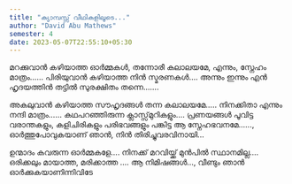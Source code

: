 ```yaml
---
title: "ക്യാമ്പസ്സ് വീഥികളിലൂടെ..."
author: "David Abu Mathews"
semester: 4
date: 2023-05-07T22:55:10+05:30
---
```



മറക്കുവാൻ കഴിയാത്ത ഓർമ്മകൾ,
തന്നോരീ കലാലയമേ, എന്നും,
സ്നേഹം മാത്രം......
പിരിയുവാൻ കഴിയാത്ത
നിൻ സ്മരണകൾ....
അന്നും ഇന്നും എൻ ഹൃദയത്തിൻ തട്ടിൽ
സുരക്ഷിതം തന്നെ.......


അകലുവാൻ കഴിയാത്ത
സൗഹൃദങ്ങൾ തന്ന കലാലയമേ.....
നിനക്കിതാ എന്നും നന്ദി മാത്രം......
കഥപറഞ്ഞിരുന്ന ക്ലാസ്സ്‌മുറികളും....
പ്രണയങ്ങൾ പൂവിട്ട വരാന്തകളും,
കളിചിരികളും  പരിഭവങ്ങളും പങ്കിട്ട
ആ സ്നേഹഭവനമേ......,
ഓർത്തുപോവുകയാണ് ഞാൻ,
നിൻ തിരിച്ചുവരവിനായി...


ഉന്മാദം കവരുന്ന ഓർമ്മകളേ....
നിനക്ക് മറവിയ്ക്ക് മുൻപിൽ സ്ഥാനമില്ല....
ഒരിക്കലും മായാത്ത, മരിക്കാത്ത ....
ആ നിമിഷങ്ങൾ...,
വീണ്ടും ഞാൻ ഓർക്കുകയാണിന്നിവിടേ

